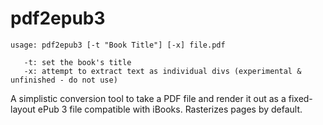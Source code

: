 # pdf2epub3

    usage: pdf2epub3 [-t "Book Title"] [-x] file.pdf

       -t: set the book's title
       -x: attempt to extract text as individual divs (experimental & unfinished - do not use)

A simplistic conversion tool to take a PDF file and render it out as a fixed-layout ePub 3 file compatible with iBooks. Rasterizes pages by default.
